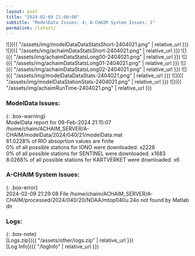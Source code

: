 ```yaml
---
layout: post
title: "2024-02-09 21:00:00"
subtitle: "ModelData Issues: 4; A-CHAIM System Issues: 1"
permalink: /latest/
---
```


![]({{ "/assets/img/modelDataDataStatsShort-2404021.png" | relative_url }})
![]({{ "/assets/img/achaimDataStatsShort-2404021.png" | relative_url }})
![]({{ "/assets/img/achaimDataStatsLong00-2404021.png" | relative_url }})
![]({{ "/assets/img/achaimDataStatsLong01-2404021.png" | relative_url }})
![]({{ "/assets/img/achaimDataStatsLong02-2404021.png" | relative_url }})
![]({{ "/assets/img/modelDataDataStats-2404021.png" | relative_url }})
![]({{ "/assets/img/modelDataStationStats-2404021.png" | relative_url }})
![]({{ "/assets/img/achaimRunTime-2404021.png" | relative_url }})


### ModelData Issues:  
  
{: .box-warning}  
 ModelData report for 09-Feb-2024 21:15:07   
 /home/chaim/ACHAIM_SERVER/A-CHAIM/modelData/2024/040/21/modelData.mat   
 61.0228% of RIO absoprtion values are finite   
 0% of all possible stations for IONO were downloaded. x2228   
 0% of all possible stations for SENTINEL were downloaded. x1683   
 8.0268% of all possible stations for KARTVERKET were downloaded. x6   
  
### A-CHAIM System Issues:  
  
{: .box-error}  
2024-02-09 21:29:08 File /home/chaim/ACHAIM_SERVER/A-CHAIM/processed/2024/040/20/NOAA/mtop040u.24o not found by Matlab dir  

### Logs:  
  
{: .box-note}  
[Logs.zip]({{ "/assets/other/logs.zip" | relative_url }})  
[Log Info]({{ "/logInfo" | relative_url }})  
